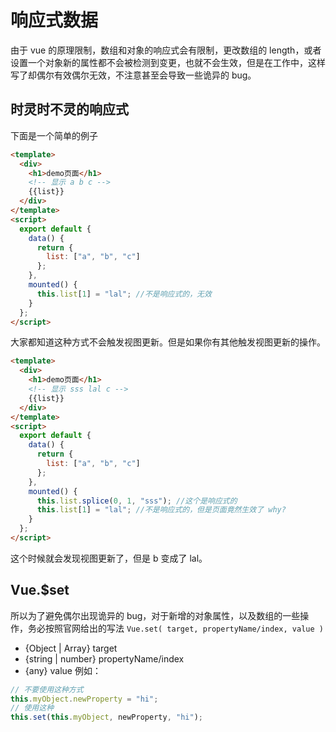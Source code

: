 # 响应式数据

由于 vue 的原理限制，数组和对象的响应式会有限制，更改数组的 length，或者设置一个对象新的属性都不会被检测到变更，也就不会生效，但是在工作中，这样写了却偶尔有效偶尔无效，不注意甚至会导致一些诡异的 bug。

## 时灵时不灵的响应式

下面是一个简单的例子

```html
<template>
  <div>
    <h1>demo页面</h1>
    <!-- 显示 a b c -->
    {{list}}
  </div>
</template>
<script>
  export default {
    data() {
      return {
        list: ["a", "b", "c"]
      };
    },
    mounted() {
      this.list[1] = "lal"; //不是响应式的，无效
    }
  };
</script>
```

大家都知道这种方式不会触发视图更新。但是如果你有其他触发视图更新的操作。

```html
<template>
  <div>
    <h1>demo页面</h1>
    <!-- 显示 sss lal c -->
    {{list}}
  </div>
</template>
<script>
  export default {
    data() {
      return {
        list: ["a", "b", "c"]
      };
    },
    mounted() {
      this.list.splice(0, 1, "sss"); //这个是响应式的
      this.list[1] = "lal"; //不是响应式的，但是页面竟然生效了 why?
    }
  };
</script>
```

这个时候就会发现视图更新了，但是 b 变成了 lal。

## Vue.\$set

所以为了避免偶尔出现诡异的 bug，对于新增的对象属性，以及数组的一些操作，务必按照官网给出的写法
`Vue.set( target, propertyName/index, value )`

- {Object | Array} target
- {string | number} propertyName/index
- {any} value
  例如：

```js
// 不要使用这种方式
this.myObject.newProperty = "hi";
// 使用这种
this.set(this.myObject, newProperty, "hi");
```
